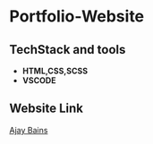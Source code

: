 # Portfolio-Website
## TechStack and tools
- **HTML,CSS,SCSS**
- **VSCODE**

## Website Link
[Ajay Bains](https://ajaybains.netlify.app/)
